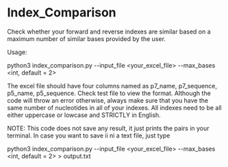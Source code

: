 # Index_Comparison
Check whether your forward and reverse indexes are similar based on a maximum number of similar bases provided by the user.

Usage:

python3 index_comparison.py --input_file <your_excel_file> --max_bases <int, default = 2>

The excel file should have four columns named as p7_name, p7_sequence, p5_name, p5_sequence. Check test file to view the format.
Although the code will throw an error otherwise, always make sure that you have the same number of nucleotides in all of your indexes.
All indexes need to be all either uppercase or lowcase and STRICTLY in English.

NOTE: This code does not save any result, it just prints the pairs in your terminal. In case you want to save ii ni a text file, just type

python3 index_comparison.py --input_file <your_excel_file> --max_bases <int, default = 2> > output.txt
